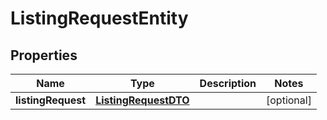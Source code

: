 

# ListingRequestEntity

## Properties

Name | Type | Description | Notes
------------ | ------------- | ------------- | -------------
**listingRequest** | [**ListingRequestDTO**](ListingRequestDTO.md) |  |  [optional]



